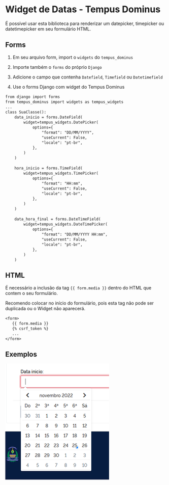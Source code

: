 # Widget de Datas - Tempus Dominus

É possível usar esta biblioteca para renderizar
um datepicker, timepicker ou datetimepicker em seu formulário HTML.

## Forms

1. Em seu arquivo form, import o `widgets` do `tempus_dominus`

2. Importe também o `forms` do próprio `Django`

3. Adicione o campo que contenha `Datefield`, `Timefield` ou `Datetimefield`

4. Use o forms Django com widget do Tempus Dominus


```
from django import forms
from tempus_dominus import widgets as tempus_widgets
...
class SuaClasse():
    data_inicio = forms.DateField(
        widget=tempus_widgets.DatePicker(
            options={
                "format": "DD/MM/YYYY",
                "useCurrent": False,
                "locale": "pt-br",
            },
        )
    )

    hora_inicio = forms.TimeField(
        widget=tempus_widgets.TimePicker(
            options={
                "format": "HH:mm",
                "useCurrent": False,
                "locale": "pt-br",
            },
        )
    )

    data_hora_final = forms.DateTimeField(
        widget=tempus_widgets.DateTimePicker(
            options={
                "format": "DD/MM/YYYY HH:mm",
                "useCurrent": False,
                "locale": "pt-br",
            },
        )
    )
```

## HTML

É necessário a inclusão da tag `{{ form.media }}` dentro do HTML que contem o seu formulário.

Recomendo colocar no início do formulário, pois esta tag não pode ser duplicada ou o Widget não aparecerá.

```
<form>
   {{ form.media }}
   {% csrf_token %}
   ...
</form>
```

## Exemplos

![Tempus Dominus](../images/tempus_dominus.png)
